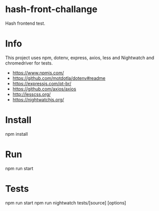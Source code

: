 # hash-front-challange
 Hash frontend test.

# Info
 This project uses npm, dotenv, express, axios, less and Nightwatch and chromedriver for tests.
 - https://www.npmjs.com/
 - https://github.com/motdotla/dotenv#readme
 - https://expressjs.com/pt-br/
 - https://github.com/axios/axios
 - http://lesscss.org/
 - https://nightwatchjs.org/

# Install
 npm install

# Run
 npm run start

# Tests
 npm run start
 npm run nightwatch tests/[source] [options]